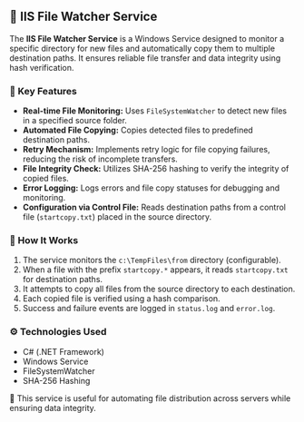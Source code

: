 <h2>📂 IIS File Watcher Service</h2>

<p>The <strong>IIS File Watcher Service</strong> is a Windows Service designed to monitor a specific directory for new files and automatically copy them to multiple destination paths. It ensures reliable file transfer and data integrity using hash verification.</p>

<h3>🔧 Key Features</h3>
<ul>
    <li><strong>Real-time File Monitoring:</strong> Uses <code>FileSystemWatcher</code> to detect new files in a specified source folder.</li>
    <li><strong>Automated File Copying:</strong> Copies detected files to predefined destination paths.</li>
    <li><strong>Retry Mechanism:</strong> Implements retry logic for file copying failures, reducing the risk of incomplete transfers.</li>
    <li><strong>File Integrity Check:</strong> Utilizes SHA-256 hashing to verify the integrity of copied files.</li>
    <li><strong>Error Logging:</strong> Logs errors and file copy statuses for debugging and monitoring.</li>
    <li><strong>Configuration via Control File:</strong> Reads destination paths from a control file (<code>startcopy.txt</code>) placed in the source directory.</li>
</ul>

<h3>📌 How It Works</h3>
<ol>
    <li>The service monitors the <code>c:\TempFiles\from</code> directory (configurable).</li>
    <li>When a file with the prefix <code>startcopy.*</code> appears, it reads <code>startcopy.txt</code> for destination paths.</li>
    <li>It attempts to copy all files from the source directory to each destination.</li>
    <li>Each copied file is verified using a hash comparison.</li>
    <li>Success and failure events are logged in <code>status.log</code> and <code>error.log</code>.</li>
</ol>

<h3>⚙️ Technologies Used</h3>
<ul>
    <li>C# (.NET Framework)</li>
    <li>Windows Service</li>
    <li>FileSystemWatcher</li>
    <li>SHA-256 Hashing</li>
</ul>

<p>🔹 This service is useful for automating file distribution across servers while ensuring data integrity.</p>
